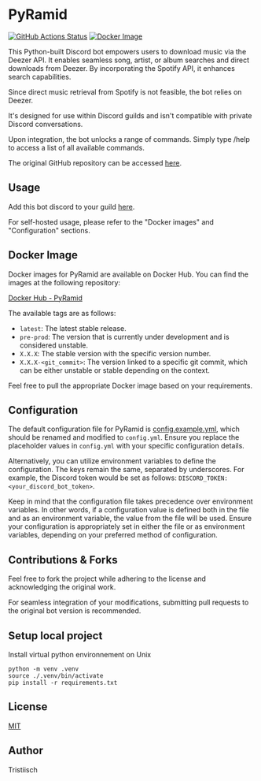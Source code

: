 # PyRamid

[![GitHub Actions Status](https://github.com/tristiisch/PyRamid/actions/workflows/python.yml/badge.svg?branch=main)](https://github.com/tristiisch/PyRamid/actions)
[![Docker Image](https://img.shields.io/docker/v/tristiisch/pyramid/latest?label=Docker%20Hub)](https://hub.docker.com/r/tristiisch/pyramid)

This Python-built Discord bot empowers users to download music via the Deezer API. It enables seamless song, artist, or album searches and direct downloads from Deezer. By incorporating the Spotify API, it enhances search capabilities.

Since direct music retrieval from Spotify is not feasible, the bot relies on Deezer.

It's designed for use within Discord guilds and isn't compatible with private Discord conversations.

Upon integration, the bot unlocks a range of commands. Simply type /help to access a list of all available commands.

The original GitHub repository can be accessed [here](https://github.com/tristiisch/PyRamid).

## Usage

Add this bot discord to your guild [here](https://discord.com/api/oauth2/authorize?client_id=1162155331124736101&permissions=380174863936&scope=bot).

For self-hosted usage, please refer to the "Docker images" and "Configuration" sections.

## Docker Image

Docker images for PyRamid are available on Docker Hub. You can find the images at the following repository:

[Docker Hub - PyRamid](https://hub.docker.com/repository/docker/tristiisch/pyramid)

The available tags are as follows:

- `latest`: The latest stable release.
- `pre-prod`: The version that is currently under development and is considered unstable.
- `X.X.X`: The stable version with the specific version number.
- `X.X.X-<git_commit>`: The version linked to a specific git commit, which can be either unstable or stable depending on the context.

Feel free to pull the appropriate Docker image based on your requirements.

## Configuration

The default configuration file for PyRamid is [config.example.yml](https://github.com/tristiisch/PyRamid/blob/main/config.exemple.yml), which should be renamed and modified to `config.yml`. Ensure you replace the placeholder values in `config.yml` with your specific configuration details.

Alternatively, you can utilize environment variables to define the configuration. The keys remain the same, separated by underscores. For example, the Discord token would be set as follows: `DISCORD_TOKEN: <your_discord_bot_token>`.

Keep in mind that the configuration file takes precedence over environment variables. In other words, if a configuration value is defined both in the file and as an environment variable, the value from the file will be used. Ensure your configuration is appropriately set in either the file or as environment variables, depending on your preferred method of configuration.

## Contributions & Forks

Feel free to fork the project while adhering to the license and acknowledging the original work.

For seamless integration of your modifications, submitting pull requests to the original bot version is recommended.

## Setup local project

Install virtual python environnement on Unix
```
python -m venv .venv
source ./.venv/bin/activate
pip install -r requirements.txt
```

## License

[MIT](https://choosealicense.com/licenses/mit/)

## Author

Tristiisch
